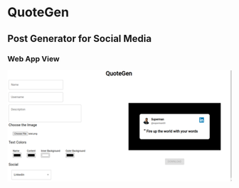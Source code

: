 # QuoteGen

## Post Generator for Social Media

### Web App View

![Web App View](./public/quotegen.png "View")
